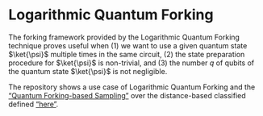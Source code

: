 # Logarithmic Quantum Forking

The forking framework provided by the Logarithmic Quantum Forking technique proves useful when (1) we want to use a given quantum state $\ket{\psi}$ multiple times in the same circuit, (2) the state preparation procedure for $\ket{\psi}$ is non-trivial, and (3) the number $q$ of qubits of the quantum state $\ket{\psi}$ is not negligible.

The repository shows a use case of Logarithmic Quantum Forking and the [“Quantum Forking-based Sampling”](https://iopscience.iop.org/article/10.1088/1367-2630/ab35fb/meta) over the distance-based classified defined [“here”](https://iopscience.iop.org/article/10.1209/0295-5075/119/60002).